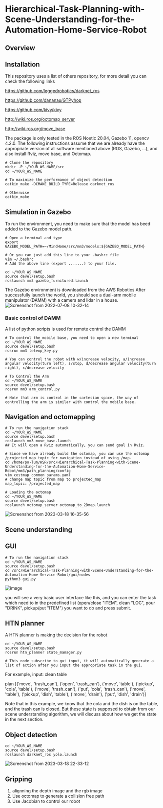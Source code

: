 # Hierarchical-Task-Planning-with-Scene-Understanding-for-the-Automation-Home-Service-Robot

## Overview

## Installation
This repository uses a list of others repository, for more detail you can check the following links

https://github.com/leggedrobotics/darknet_ros

https://github.com/dananau/GTPyhop

https://github.com/kivy/kivy

http://wiki.ros.org/octomap_server

http://wiki.ros.org/move_base


The package is only tested in the ROS Noetic 20.04, Gazebo 11, opencv 4.2.0.
The following instructions assume that we are already have the appropriate version of all software mentioned above (ROS, Gazebo, ...), and also install Rviz, move base, and Octomap.

```
# Clone the repository
mkdir -P ~/YOUR_WS_NAME/src
cd ~/YOUR_WS_NAME

# To maximize the performance of object detection 
catkin_make -DCMAKE_BUILD_TYPE=Release darknet_ros

# Otherwise 
catkin_make
```
## Simulation in Gazebo
To run the environment, you need to make sure that the model has beed added to the Gazebo model path.

```
# Open a terminal and type
export GAZEBO_MODEL_PATH=~/MindHome/src/mm3/models:${GAZEBO_MODEL_PATH}

# Or you can just add this line to your .bashrc file
vim ~/.bashrc 
# Add the above line (export .......) to your file.

cd ~/YOUR_WS_NAME
source devel/setup.bash
roslaunch mm3 gazebo_furnitured.launch
```
The Gazebo environment is downloaded from the AWS Robotics
After successfully launch the world, you should see a dual-arm mobile manipulator (DAMM) with a camera and lidar in a house.
![Screenshot from 2022-07-08 10-32-14](https://user-images.githubusercontent.com/55338365/226248982-a71d0ead-fc92-453d-be8d-2e54a2d39659.png)

### Basic control of DAMM
A list of python scripts is used for remote control the DAMM
```
# To control the mobile base, you need to open a new terminal 
cd ~/YOUR_WS_NAME
source devel/setup.bash
rosrun mm3 teleop_key.py

# You can control the robot with w/increase velocity, a/increase angular velocity(turn left), s/stop, d/decrease angular velocity(turn right), x/decrease velocity

# To Control the Arm
cd ~/YOUR_WS_NAME
source devel/setup.bash
rosrun mm3 arm_control.py

# Note that arm is control in the cartesian space, the way of controlling the arm is similar with control the mobile base.
```

## Navigation and octomapping
```
# To run the navigation stack
cd ~/YOUR_WS_NAME
source devel/setup.bash
roslaunch mm3 move_base.launch
## It will open a Rviz automatically, you can send goal in Rviz.

# Since we have already build the octomap, you can use the octomap /projected_map topic for navigation instead of using /map.
cd /home/po-lun/HSR/src/Hierarchical-Task-Planning-with-Scene-Understanding-for-the-Automation-Home-Service-Robot/mm3/path_planning/config
vim costmap_common_params.yaml
# change map topic from map to projected_map
map_topic: /projected_map

# Loading the octomap
cd ~/YOUR_WS_NAME
source devel/setup.bash
roslaunch octomap_server octomap_to_2Dmap.launch
```

![Screenshot from 2023-03-18 16-35-56](https://user-images.githubusercontent.com/55338365/226251843-eac3c604-959c-480b-bae8-854b523a85eb.png)

## Scene understanding


## GUI
```
# To run the navigation stack
cd ~/YOUR_WS_NAME
source devel/setup.bash
cd /src/Hierarchical-Task-Planning-with-Scene-Understanding-for-the-Automation-Home-Service-Robot/gui/nodes
python3 gui.py
```
![image](https://user-images.githubusercontent.com/55338365/226250911-d177c5e8-c583-447e-a237-ddf19ece675e.png)

you will see a very basic user interface like this, and you can enter the task which need to in the predefined list (open/close "ITEM", clean "LOC", pour "DRINK", pickup/put "ITEM") you want to do and press submit. 

## HTN planner
A HTN planner is making the decision for the robot
```
cd ~/YOUR_WS_NAME
source devel/setup.bash
rosrun htn_planner state_manager.py

# This node subscribe to gui input, it will automatically generate a list of action after you input the appropriate task in the gui.
```
For example, input: clean table

plan [('move', 'trash_can'), ('open', 'trash_can'), ('move', 'table'), ('pickup', 'cola', 'table'), ('move', 'trash_can'), ('put', 'cola', 'trash_can'), ('move', 'table'), ('pickup', 'dish', 'table'), ('move', 'drain'), ('put', 'dish', 'drain')]

Note that in this example, we know that the cola and the dish is on the table, and the trash can is closed. But these state is supposed to obtain from our scene understanding algorithm, we will discuss about how we get the state in the next section.


## Object detection
```
cd ~/YOUR_WS_NAME
source devel/setup.bash
roslaunch darknet_ros yolo.launch
```
![Screenshot from 2023-03-18 22-33-12](https://user-images.githubusercontent.com/55338365/226253217-dc320ef3-b1c8-473e-946d-ac816891ddc7.png)


## Gripping
1. alignning the depth image and the rgb image
2. Use octomap to generate a collision free path
3. Use Jacobian to control our robot
